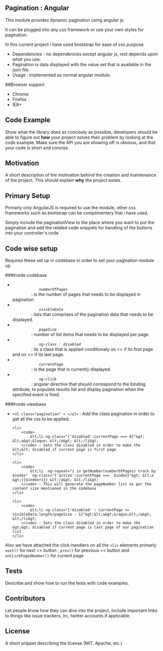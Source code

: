 ## Pagination : Angular 

This module  provides dynamic pagination using angular js.

It can be plugged into any css framework or use your own styles for pagination.

In this current project i have used bootstrap for ease of css purpose.
<ul>
	<li>Dependencies  - no dependencies except angular js, rest depends upon what you use.</li>
	<li>Pagination is data displayed with the value set that is available in the json file.</li>
	<li>Usage : Implemented as normal angular module.</li>
</ul>

##Browser support
<ul>
	<li>Chrome</li>
	<li>Firefox</li>
	<li>IE8+</li>
</ul>

## Code Example

Show what the library does as concisely as possible, developers should be able to figure out **how** your project solves their problem by looking at the code example. Make sure the API you are showing off is obvious, and that your code is short and concise.

## Motivation

A short description of the motivation behind the creation and maintenance of the project. This should explain **why** the project exists.

## Primary Setup

Primarly only AngularJS is required to use the module, other css frameworks such as bootstrap can be complimentary that i have used.

Simply include the paginationView to the place where you want to put the pagination and add the related code snippets for handling of the buttons into your controller's  code

## Code wise setup

Requires these set up in codebase in order to set your pagination module up

###Inside codebase
<ul>
	<li>
		<code>
			<em>numberOfPages</em>
		</code> : is the number of pages that needs to be displayed in pagination
	</li>
	<li>
		<code>
			<em>visibleData</em>
		</code> : lists that comprises of the pagination data that needs to be displayed.	
	</li>
	<li>
		<code>
			<em>pageSize</em>
		</code> : number of list items that needs to be displayed per page.		
	</li>
	<li>
		<code>
			<em>ng-class : disabled</em>
		</code> : its a class that is applied conditionaly on &lt;&lt; if its first page and on &gt;&gt; if its last page.
	</li>
	<li>
		<code>
			<em>currentPage</em>
		</code> : is the page that is currently displayed.		
	</li>
	<li>
		<code>
			<em>ng-click</em>
		</code> : angular directive that should correspond to the binding attribute, to populate results list and display pagination when the specified event is fired.
	</li>
</ul>	



###Inside viewbase
<ul>
	<li>
		<code>&lt;ul class="pagination" &gt; &lt;/ul&gt;</code> : Add the class pagination in order to get all the css to be applied.
	</li>

	<li>
		<code>
			&lt;li ng-class="{'disabled':currentPage === 0}"&gt; &lt;a&gt;&laquo; &lt;/a&gt; &lt;/li&gt;
		</code> : Sets the class disabled in order to make the  &lt;&lt; disabled if current page is first page
	</li>

	<li>
		<code>
			&lt;li  ng-repeat="i in getNumber(numberOfPages) track by $index"  ng-class="{'active':currentPage ===  $index}"&gt; &lt;a &gt;{{$index+1}} &lt;/a&gt; &lt;/li&gt;
		</code> : This will generate the pageNumber list as per the content size mentioned in the codebase
	</li>

	<li>
		<code>
			&lt;li ng-class="{'disabled' : currentPage >= visibleData.length/pageSize - 1}"&gt;&lt;a&gt;&raquo;&lt;/a&gt; &lt;/li&gt;
		</code> : Sets the class disabled in order to make the  &gt;&gt; disabled if current page is last page of our pagination list
	</li>
	
</ul>


Also we have attached the click-handlers on all the <code>&lt;li&gt;</code> elements primarly <code>next()</code> for next &gt;&gt;  button , <code>prev()</code> for previous &lt;&lt;  button and <code>onCLickPagedNumber()</code> for current page

## Tests

Describe and show how to run the tests with code examples.

## Contributors

Let people know how they can dive into the project, include important links to things like issue trackers, irc, twitter accounts if applicable.

## License

A short snippet describing the license (MIT, Apache, etc.)